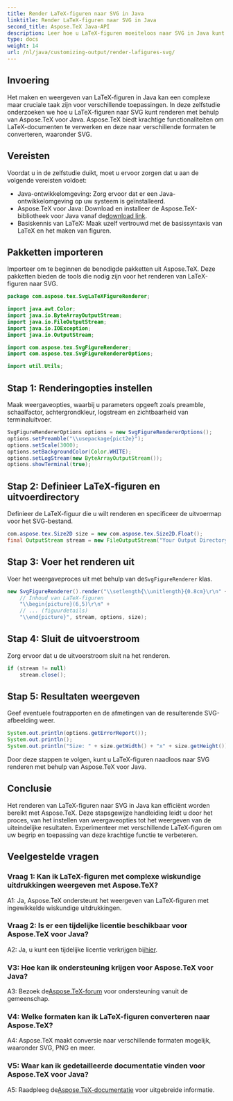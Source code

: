 ```yaml
---
title: Render LaTeX-figuren naar SVG in Java
linktitle: Render LaTeX-figuren naar SVG in Java
second_title: Aspose.TeX Java-API
description: Leer hoe u LaTeX-figuren moeiteloos naar SVG in Java kunt renderen met behulp van Aspose.TeX. Volg deze stapsgewijze handleiding voor een naadloze integratie.
type: docs
weight: 14
url: /nl/java/customizing-output/render-lafigures-svg/
---
```

## Invoering

Het maken en weergeven van LaTeX-figuren in Java kan een complexe maar cruciale taak zijn voor verschillende toepassingen. In deze zelfstudie onderzoeken we hoe u LaTeX-figuren naar SVG kunt renderen met behulp van Aspose.TeX voor Java. Aspose.TeX biedt krachtige functionaliteiten om LaTeX-documenten te verwerken en deze naar verschillende formaten te converteren, waaronder SVG.

## Vereisten

Voordat u in de zelfstudie duikt, moet u ervoor zorgen dat u aan de volgende vereisten voldoet:

- Java-ontwikkelomgeving: Zorg ervoor dat er een Java-ontwikkelomgeving op uw systeem is geïnstalleerd.
-  Aspose.TeX voor Java: Download en installeer de Aspose.TeX-bibliotheek voor Java vanaf de[download link](https://releases.aspose.com/tex/java/).
- Basiskennis van LaTeX: Maak uzelf vertrouwd met de basissyntaxis van LaTeX en het maken van figuren.

## Pakketten importeren

Importeer om te beginnen de benodigde pakketten uit Aspose.TeX. Deze pakketten bieden de tools die nodig zijn voor het renderen van LaTeX-figuren naar SVG.

```java
package com.aspose.tex.SvgLaTeXFigureRenderer;

import java.awt.Color;
import java.io.ByteArrayOutputStream;
import java.io.FileOutputStream;
import java.io.IOException;
import java.io.OutputStream;

import com.aspose.tex.SvgFigureRenderer;
import com.aspose.tex.SvgFigureRendererOptions;

import util.Utils;
```

## Stap 1: Renderingopties instellen

Maak weergaveopties, waarbij u parameters opgeeft zoals preamble, schaalfactor, achtergrondkleur, logstream en zichtbaarheid van terminaluitvoer.

```java
SvgFigureRendererOptions options = new SvgFigureRendererOptions();
options.setPreamble("\\usepackage{pict2e}");
options.setScale(3000);
options.setBackgroundColor(Color.WHITE);
options.setLogStream(new ByteArrayOutputStream());
options.showTerminal(true);
```

## Stap 2: Definieer LaTeX-figuren en uitvoerdirectory

Definieer de LaTeX-figuur die u wilt renderen en specificeer de uitvoermap voor het SVG-bestand.

```java
com.aspose.tex.Size2D size = new com.aspose.tex.Size2D.Float();
final OutputStream stream = new FileOutputStream("Your Output Directory" + "text-and-formula.svg");
```

## Stap 3: Voer het renderen uit

 Voer het weergaveproces uit met behulp van de`SvgFigureRenderer` klas.

```java
new SvgFigureRenderer().render("\\setlength{\\unitlength}{0.8cm}\r\n" +
    // Inhoud van LaTeX-figuren
    "\\begin{picture}(6,5)\r\n" +
    // ... (figuurdetails)
    "\\end{picture}", stream, options, size);
```

## Stap 4: Sluit de uitvoerstroom

Zorg ervoor dat u de uitvoerstroom sluit na het renderen.

```java
if (stream != null)
    stream.close();
```

## Stap 5: Resultaten weergeven

Geef eventuele foutrapporten en de afmetingen van de resulterende SVG-afbeelding weer.

```java
System.out.println(options.getErrorReport());
System.out.println();
System.out.println("Size: " + size.getWidth() + "x" + size.getHeight());
```

Door deze stappen te volgen, kunt u LaTeX-figuren naadloos naar SVG renderen met behulp van Aspose.TeX voor Java.

## Conclusie

Het renderen van LaTeX-figuren naar SVG in Java kan efficiënt worden bereikt met Aspose.TeX. Deze stapsgewijze handleiding leidt u door het proces, van het instellen van weergaveopties tot het weergeven van de uiteindelijke resultaten. Experimenteer met verschillende LaTeX-figuren om uw begrip en toepassing van deze krachtige functie te verbeteren.

## Veelgestelde vragen

### Vraag 1: Kan ik LaTeX-figuren met complexe wiskundige uitdrukkingen weergeven met Aspose.TeX?

A1: Ja, Aspose.TeX ondersteunt het weergeven van LaTeX-figuren met ingewikkelde wiskundige uitdrukkingen.

### Vraag 2: Is er een tijdelijke licentie beschikbaar voor Aspose.TeX voor Java?

 A2: Ja, u kunt een tijdelijke licentie verkrijgen bij[hier](https://purchase.aspose.com/temporary-license/).

### V3: Hoe kan ik ondersteuning krijgen voor Aspose.TeX voor Java?

 A3: Bezoek de[Aspose.TeX-forum](https://forum.aspose.com/c/tex/47) voor ondersteuning vanuit de gemeenschap.

### V4: Welke formaten kan ik LaTeX-figuren converteren naar Aspose.TeX?

A4: Aspose.TeX maakt conversie naar verschillende formaten mogelijk, waaronder SVG, PNG en meer.

### V5: Waar kan ik gedetailleerde documentatie vinden voor Aspose.TeX voor Java?

 A5: Raadpleeg de[Aspose.TeX-documentatie](https://reference.aspose.com/tex/java/) voor uitgebreide informatie.